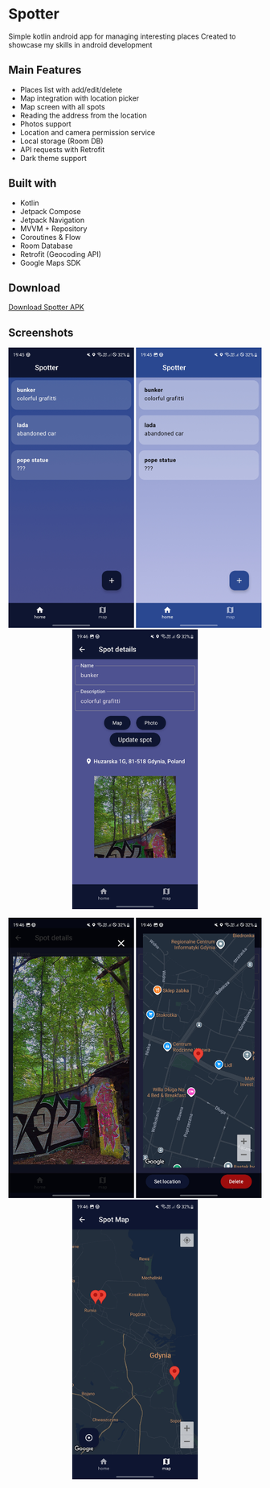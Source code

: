 # Spotter
Simple kotlin android app for managing interesting places
Created to showcase my skills in android development

## Main Features
- Places list with add/edit/delete
- Map integration with location picker
- Map screen with all spots
- Reading the address from the location
- Photos support
- Location and camera permission service
- Local storage (Room DB)
- API requests with Retrofit
- Dark theme support

## Built with
- Kotlin
- Jetpack Compose
- Jetpack Navigation
- MVVM + Repository 
- Coroutines & Flow
- Room Database
- Retrofit (Geocoding API)
- Google Maps SDK

## Download

[Download Spotter APK](https://github.com/komodobear/Spotter-AndroidApp/releases/latest)

## Screenshots
<p align="center">
  <img src="screenshots/screen_1.jpg" alt="Main Screen Dark" width="250"/>
  <img src="screenshots/screen_2.jpg" alt="Main Screen Light" width="250"/>
  <img src="screenshots/screen_3.jpg" alt="Edit Screen" width="250"/>
</p>
<p align="center">
  <img src="screenshots/screen_4.jpg" alt="Photo Preview" width="250"/>
  <img src="screenshots/screen_5.jpg" alt="Setting Location" width="250"/>
  <img src="screenshots/screen_6.jpg" alt="Map Screen" width="250"/>
</p>
